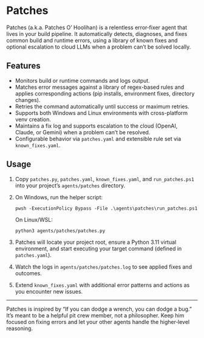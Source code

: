 # Patches

Patches (a.k.a. Patches O’ Hoolihan) is a relentless error‑fixer agent that lives in your build pipeline. It automatically detects, diagnoses, and fixes common build and runtime errors, using a library of known fixes and optional escalation to cloud LLMs when a problem can’t be solved locally.

## Features

- Monitors build or runtime commands and logs output.
- Matches error messages against a library of regex-based rules and applies corresponding actions (pip installs, environment fixes, directory changes).
- Retries the command automatically until success or maximum retries.
- Supports both Windows and Linux environments with cross-platform venv creation.
- Maintains a fix log and supports escalation to the cloud (OpenAI, Claude, or Gemini) when a problem can’t be resolved.
- Configurable behavior via `patches.yaml` and extensible rule set via `known_fixes.yaml`.

## Usage

1. Copy `patches.py`, `patches.yaml`, `known_fixes.yaml`, and `run_patches.ps1` into your project’s `agents/patches` directory.
2. On Windows, run the helper script:

       pwsh -ExecutionPolicy Bypass -File .\agents\patches\run_patches.ps1

   On Linux/WSL:

       python3 agents/patches/patches.py

3. Patches will locate your project root, ensure a Python 3.11 virtual environment, and start executing your target command (defined in `patches.yaml`).
4. Watch the logs in `agents/patches/patches.log` to see applied fixes and outcomes.
5. Extend `known_fixes.yaml` with additional error patterns and actions as you encounter new issues.

---

Patches is inspired by “If you can dodge a wrench, you can dodge a bug.” It’s meant to be a helpful pit crew member, not a philosopher. Keep him focused on fixing errors and let your other agents handle the higher‑level reasoning.
